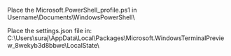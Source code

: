 Place the Microsoft.PowerShell_profile.ps1 in Username\Documents\WindowsPowerShell\

Place the settings.json file in:
C:\Users\suraj\AppData\Local\Packages\Microsoft.WindowsTerminalPreview_8wekyb3d8bbwe\LocalState\